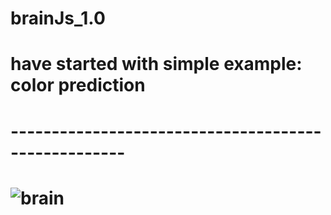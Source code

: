 # brainJs_1.0
# have started with simple example: color prediction
# ----------------------------------------------------
#   ![brain](https://user-images.githubusercontent.com/18087611/45176941-5a212d00-b233-11e8-8c85-d5b527a35a84.JPG)
